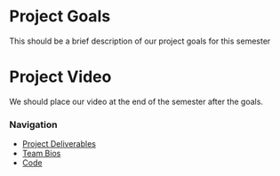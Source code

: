 # Project Goals
This should be a brief description of our project goals for this semester

# Project Video
We should place our video at the end of the semester after the goals.

### Navigation
* [Project Deliverables](https://ldpresley1.github.io/StraySpotter/ProjectDeliverables/)
* [Team Bios](https://ldpresley1.github.io/StraySpotter/TeamBios/)
* [Code](https://ldpresley1.github.io/StraySpotter/Code/)
